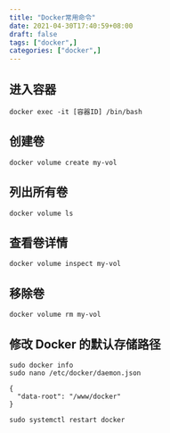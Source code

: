 ```yaml
---
title: "Docker常用命令"
date: 2021-04-30T17:40:59+08:00
draft: false
tags: ["docker",]
categories: ["docker",]
---
```


## 进入容器

    docker exec -it [容器ID] /bin/bash  

## 创建卷
    docker volume create my-vol
## 列出所有卷
    docker volume ls
## 查看卷详情
    docker volume inspect my-vol
## 移除卷
    docker volume rm my-vol

## 修改 Docker 的默认存储路径

```
sudo docker info
sudo nano /etc/docker/daemon.json

{
  "data-root": "/www/docker"
}

sudo systemctl restart docker
```